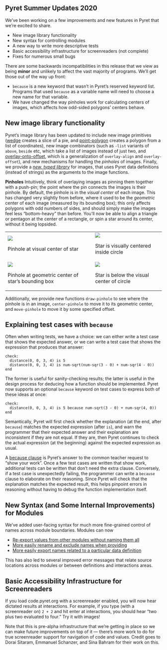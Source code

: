 ## Pyret Summer Updates 2020

We’ve been working on a few improvements and new features in Pyret that we’re excited to share.


- New image library functionality
- New syntax for controlling modules
- A new way to write more descriptive tests
- Basic accessibility infrastructure for screenreaders (not complete)
- Fixes for numerous small bugs

There are some backwards incompatibilities in this release that we view as being **minor** and unlikely to affect the vast majority of programs. We’ll get those out of the way up front:


- `because` is a new keyword that wasn’t in Pyret’s reserved keyword list. Programs that used `because` as a variable name will need to choose a new name for that variable.
- We have changed the way pinholes work for calculating centers of images, which affects how odd-sided polygons’ centers behave.

## New image library functionality

Pyret’s image library has been updated to include new image primitives ([wedge](https://www.pyret.org/docs/latest/image.html#%28part._image_wedge%29) creates a slice of a pie, and [point-polygon](https://www.pyret.org/docs/latest/image.html#%28part._image_point-polygon%29) creates a polygon from a list of coordinates), new image combinators (such as `-list` variants of `above`, `beside` etc, which take a list of images instead of just two, and [overlay-onto-offset](https://www.pyret.org/docs/latest/image.html#%28part._image_overlay-onto-offset%29), which is a generalization of `overlay-align` and `overlay-offset`), and new mechanisms for handling the *pinholes* of images.  Finally, we provide a [*new, typed library*](https://www.pyret.org/docs/latest/image.html) for images, that uses Pyret data definitions (instead of strings) as the arguments to the image functions.

**Pinholes**
Intuitively, think of overlaying images as pinning them together with a push-pin; the point where the pin connects the images is their pinhole.  By default, the pinhole is in the *visual center* of each image.  This has changed very slightly from before, where it used to be the *geometric* center of each image (measured by its bounding box); this only affects polygons with odd numbers of sides, and should simply make the images feel less “bottom-heavy” than before.  You’ll now be able to align a triangle or pentagon at the center of a rectangle, or spin a star around its center, without it being lopsided.

<table width="100%">
<tr><td><img src="https://paper-attachments.dropbox.com/s_4B59B1C3D2865C64DCB2ACAF8F520775A6DEABFA28947ADA3A106A539CCB2ABA_1576685296379_image.png"/><p>Pinhole at visual center of star</p></td>
<td><img src="https://paper-attachments.dropbox.com/s_4B59B1C3D2865C64DCB2ACAF8F520775A6DEABFA28947ADA3A106A539CCB2ABA_1576684829136_image.png"/><p>Star is visually centered inside circle</p></td></tr>

<tr><td><img src="https://paper-attachments.dropbox.com/s_4B59B1C3D2865C64DCB2ACAF8F520775A6DEABFA28947ADA3A106A539CCB2ABA_1576685308534_image.png"/><p>Pinhole at geometric center of star’s bounding box</p></td>
<td><img src="https://paper-attachments.dropbox.com/s_4B59B1C3D2865C64DCB2ACAF8F520775A6DEABFA28947ADA3A106A539CCB2ABA_1576684864397_image.png"/><p>Star is below the visual center of circle</p></td></tr>
</table>


Additionally, we provide new functions `draw-pinhole` to see where the pinhole is in an image, `center-pinhole` to move it to its geometric center, and `move-pinhole` to move it by some specified offset.


## Explaining test cases with `because`

Often when writing tests, we have a choice: we can either write a test case that shows the expected answer, or we can write a test case that shows the expression that produces that answer:

```
check:
  distance(0, 0, 3, 4) is 5
  distance(0, 0, 3, 4) is num-sqrt(num-sqr(3 - 0) + num-sqr(4 - 0))
end
```

The former is useful for sanity-checking results; the latter is useful in the design process for deducing how a function should be implemented.  Pyret now supports an optional `because` keyword on test cases to express both of these ideas at once:

```
check:
  distance(0, 0, 3, 4) is 5 because num-sqrt(3 - 0) + num-sqr(4, 0))
end
```

Semantically, Pyret will first check whether the explanation (at the end, after `because`) matches the expected expression (after `is`), and warn the programmer that their expected answer and their explanation are inconsistent if they are not equal.  If they are, then Pyret continues to check the actual expression (at the beginning) against the expected expression as usual.

A [because clause](https://www.pyret.org/docs/horizon/testing.html#%28part._.Reasons_for_tests__because_clauses%29) is Pyret’s answer to the common teacher request to “show your work”.  Once a few test cases are written that show work, additional tests can be written that don’t need the extra clause.  Conversely, if a test case is unexpectedly failing, the programmer can write a `because` clause to elaborate on their reasoning.  Since Pyret will check that the explanation matches the expected result, this helps pinpoint errors in reasoning without having to debug the function implementation itself.

## New Syntax (and Some Internal Improvements) for Modules

We’ve added user-facing syntax for much more fine-grained control of names across module boundaries. Modules can now


- [Re-export values from other modules without naming them all](https://www.pyret.org/docs/latest/modules.html#%28part._.Re-exporting_values%29)
- [More easily rename and exclude names when providing](https://www.pyret.org/docs/latest/modules.html#%28part._s~3amodules~3aprovide-fewer%29)
- [More easily export names related to a particular data definition](https://www.pyret.org/docs/latest/modules.html#%28part._.Data_definitions%29)

This has also led to several improved error messages that relate source locations across modules or between definitions and interactions areas.


## Basic Accessibility Infrastructure for Screenreaders

If you load code.pyret.org with a screenreader enabled, you will now hear dictated results at interactions. For example, if you type (with a screenreader on) `2 + 2` and hit enter at interactions, you should hear “two plus two evaluated to four.” Try it with images!

Note that this is pre-alpha infrastructure that we’re getting in place so we can make future improvements on top of it — there’s more work to do for true screenreader support for navigation of code and values. Credit goes to Dorai Sitaram, Emmanuel Schanzer, and Sina Bahram for their work on this.



